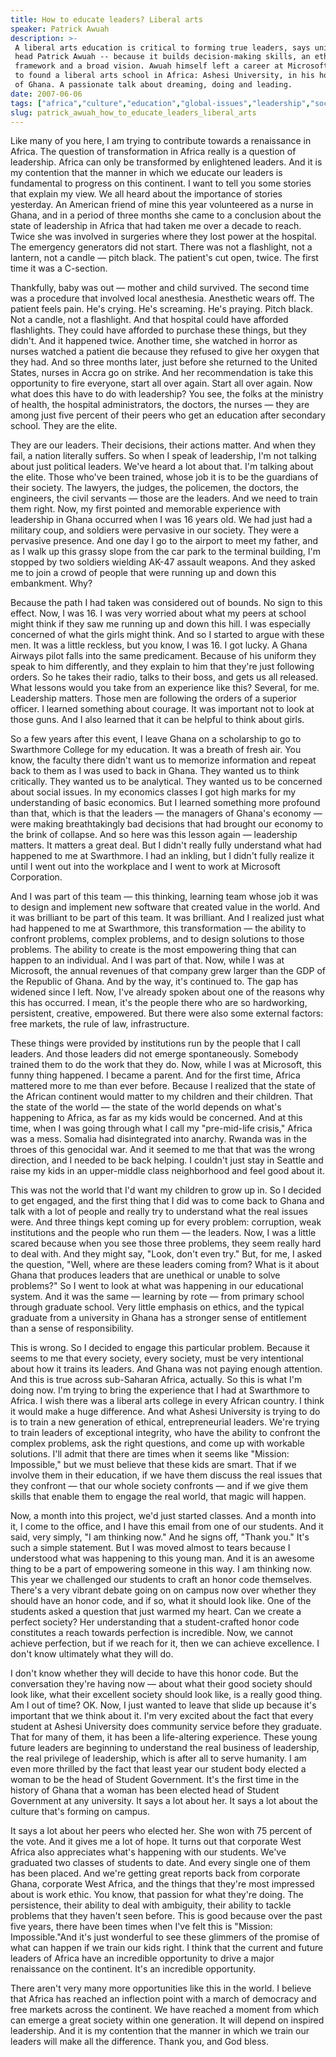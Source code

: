 ```yaml
---
title: How to educate leaders? Liberal arts
speaker: Patrick Awuah
description: >-
 A liberal arts education is critical to forming true leaders, says university
 head Patrick Awuah -- because it builds decision-making skills, an ethical
 framework and a broad vision. Awuah himself left a career at Microsoft in the US
 to found a liberal arts school in Africa: Ashesi University, in his home nation
 of Ghana. A passionate talk about dreaming, doing and leading.
date: 2007-06-06
tags: ["africa","culture","education","global-issues","leadership","social-change"]
slug: patrick_awuah_how_to_educate_leaders_liberal_arts
---
```


Like many of you here, I am trying to contribute towards a renaissance in Africa. The
question of transformation in Africa really is a question of leadership. Africa can only
be transformed by enlightened leaders. And it is my contention that the manner in which we
educate our leaders is fundamental to progress on this continent. I want to tell you some
stories that explain my view. We all heard about the importance of stories yesterday. An
American friend of mine this year volunteered as a nurse in Ghana, and in a period of
three months she came to a conclusion about the state of leadership in Africa that had
taken me over a decade to reach. Twice she was involved in surgeries where they lost power
at the hospital. The emergency generators did not start. There was not a flashlight, not a
lantern, not a candle — pitch black. The patient's cut open, twice. The first time it was
a C-section.

Thankfully, baby was out — mother and child survived. The second time was a procedure that
involved local anesthesia. Anesthetic wears off. The patient feels pain. He's crying. He's
screaming. He's praying. Pitch black. Not a candle, not a flashlight. And that hospital
could have afforded flashlights. They could have afforded to purchase these things, but
they didn't. And it happened twice. Another time, she watched in horror as nurses watched
a patient die because they refused to give her oxygen that they had. And so three months
later, just before she returned to the United States, nurses in Accra go on strike. And
her recommendation is take this opportunity to fire everyone, start all over again. Start
all over again. Now what does this have to do with leadership? You see, the folks at the
ministry of health, the hospital administrators, the doctors, the nurses — they are among
just five percent of their peers who get an education after secondary school. They are the
elite.

They are our leaders. Their decisions, their actions matter. And when they fail, a nation
literally suffers. So when I speak of leadership, I'm not talking about just political
leaders. We've heard a lot about that. I'm talking about the elite. Those who've been
trained, whose job it is to be the guardians of their society. The lawyers, the judges,
the policemen, the doctors, the engineers, the civil servants — those are the leaders. And
we need to train them right. Now, my first pointed and memorable experience with leadership
in Ghana occurred when I was 16 years old. We had just had a military coup, and soldiers
were pervasive in our society. They were a pervasive presence. And one day I go to the
airport to meet my father, and as I walk up this grassy slope from the car park to the
terminal building, I'm stopped by two soldiers wielding AK-47 assault weapons. And they
asked me to join a crowd of people that were running up and down this embankment.
Why?

Because the path I had taken was considered out of bounds. No sign to this effect. Now, I
was 16. I was very worried about what my peers at school might think if they saw me
running up and down this hill. I was especially concerned of what the girls might think.
And so I started to argue with these men. It was a little reckless, but you know, I was
16. I got lucky. A Ghana Airways pilot falls into the same predicament. Because of his
uniform they speak to him differently, and they explain to him that they're just following
orders. So he takes their radio, talks to their boss, and gets us all released. What
lessons would you take from an experience like this? Several, for me. Leadership matters.
Those men are following the orders of a superior officer. I learned something about
courage. It was important not to look at those guns. And I also learned that it can be
helpful to think about girls.

So a few years after this event, I leave Ghana on a scholarship to go to Swarthmore
College for my education. It was a breath of fresh air. You know, the faculty there didn't
want us to memorize information and repeat back to them as I was used to back in Ghana.
They wanted us to think critically. They wanted us to be analytical. They wanted us to be
concerned about social issues. In my economics classes I got high marks for my
understanding of basic economics. But I learned something more profound than that, which
is that the leaders — the managers of Ghana's economy — were making breathtakingly bad
decisions that had brought our economy to the brink of collapse. And so here was this
lesson again — leadership matters. It matters a great deal. But I didn't really fully
understand what had happened to me at Swarthmore. I had an inkling, but I didn't fully
realize it until I went out into the workplace and I went to work at Microsoft
Corporation.

And I was part of this team — this thinking, learning team whose job it was to design and
implement new software that created value in the world. And it was brilliant to be part of
this team. It was brilliant. And I realized just what had happened to me at Swarthmore,
this transformation — the ability to confront problems, complex problems, and to design
solutions to those problems. The ability to create is the most empowering thing that can
happen to an individual. And I was part of that. Now, while I was at Microsoft, the annual
revenues of that company grew larger than the GDP of the Republic of Ghana. And by the
way, it's continued to. The gap has widened since I left. Now, I've already spoken about
one of the reasons why this has occurred. I mean, it's the people there who are so
hardworking, persistent, creative, empowered. But there were also some external factors:
free markets, the rule of law, infrastructure.

These things were provided by institutions run by the people that I call leaders. And
those leaders did not emerge spontaneously. Somebody trained them to do the work that they
do. Now, while I was at Microsoft, this funny thing happened. I became a parent. And for
the first time, Africa mattered more to me than ever before. Because I realized that the
state of the African continent would matter to my children and their children. That the
state of the world — the state of the world depends on what's happening to Africa, as far
as my kids would be concerned. And at this time, when I was going through what I call my
"pre-mid-life crisis," Africa was a mess. Somalia had disintegrated into anarchy. Rwanda
was in the throes of this genocidal war. And it seemed to me that that was the wrong
direction, and I needed to be back helping. I couldn't just stay in Seattle and raise my
kids in an upper-middle class neighborhood and feel good about it.

This was not the world that I'd want my children to grow up in. So I decided to get
engaged, and the first thing that I did was to come back to Ghana and talk with a lot of
people and really try to understand what the real issues were. And three things kept
coming up for every problem: corruption, weak institutions and the people who run them —
the leaders. Now, I was a little scared because when you see those three problems, they
seem really hard to deal with. And they might say, "Look, don't even try." But, for me, I
asked the question, "Well, where are these leaders coming from? What is it about Ghana
that produces leaders that are unethical or unable to solve problems?" So I went to look
at what was happening in our educational system. And it was the same — learning by rote —
from primary school through graduate school. Very little emphasis on ethics, and the
typical graduate from a university in Ghana has a stronger sense of entitlement than a
sense of responsibility.

This is wrong. So I decided to engage this particular problem. Because it seems to me that
every society, every society, must be very intentional about how it trains its leaders.
And Ghana was not paying enough attention. And this is true across sub-Saharan Africa,
actually. So this is what I'm doing now. I'm trying to bring the experience that I had at
Swarthmore to Africa. I wish there was a liberal arts college in every African country. I
think it would make a huge difference. And what Ashesi University is trying to do is to
train a new generation of ethical, entrepreneurial leaders. We're trying to train leaders
of exceptional integrity, who have the ability to confront the complex problems, ask the
right questions, and come up with workable solutions. I'll admit that there are times when
it seems like "Mission: Impossible," but we must believe that these kids are smart. That
if we involve them in their education, if we have them discuss the real issues that they
confront — that our whole society confronts — and if we give them skills that enable them
to engage the real world, that magic will happen.

Now, a month into this project, we'd just started classes. And a month into it, I come to
the office, and I have this email from one of our students. And it said, very simply, "I
am thinking now." And he signs off, "Thank you." It's such a simple statement. But I was
moved almost to tears because I understood what was happening to this young man. And it is
an awesome thing to be a part of empowering someone in this way. I am thinking now. This
year we challenged our students to craft an honor code themselves. There's a very vibrant
debate going on on campus now over whether they should have an honor code, and if so, what
it should look like. One of the students asked a question that just warmed my heart. Can
we create a perfect society? Her understanding that a student-crafted honor code
constitutes a reach towards perfection is incredible. Now, we cannot achieve perfection,
but if we reach for it, then we can achieve excellence. I don't know ultimately what they
will do.

I don't know whether they will decide to have this honor code. But the conversation
they're having now — about what their good society should look like, what their excellent
society should look like, is a really good thing. Am I out of time? OK. Now, I just wanted
to leave that slide up because it's important that we think about it. I'm very excited
about the fact that every student at Ashesi University does community service before they
graduate. That for many of them, it has been a life-altering experience. These young
future leaders are beginning to understand the real business of leadership, the real
privilege of leadership, which is after all to serve humanity. I am even more thrilled by
the fact that least year our student body elected a woman to be the head of Student
Government. It's the first time in the history of Ghana that a woman has been elected head
of Student Government at any university. It says a lot about her. It says a lot about the
culture that's forming on campus.

It says a lot about her peers who elected her. She won with 75 percent of the vote. And it
gives me a lot of hope. It turns out that corporate West Africa also appreciates what's
happening with our students. We've graduated two classes of students to date. And every
single one of them has been placed. And we're getting great reports back from corporate
Ghana, corporate West Africa, and the things that they're most impressed about is work
ethic. You know, that passion for what they're doing. The persistence, their ability to
deal with ambiguity, their ability to tackle problems that they haven't seen before. This
is good because over the past five years, there have been times when I've felt this is
"Mission: Impossible."And it's just wonderful to see these glimmers of the promise of what
can happen if we train our kids right. I think that the current and future leaders of
Africa have an incredible opportunity to drive a major renaissance on the continent. It's
an incredible opportunity.

There aren't very many more opportunities like this in the world. I believe that Africa
has reached an inflection point with a march of democracy and free markets across the
continent. We have reached a moment from which can emerge a great society within one
generation. It will depend on inspired leadership. And it is my contention that the manner
in which we train our leaders will make all the difference. Thank you, and God
bless.

<!--
ad_duration=3.33
event="TEDGlobal 2007"
external_start_time=0
has_talk_citation=0
intro_duration=11.82
is_subtitle_required="False"
is_talk_featured="True"
language="en"
language_swap="False"
native_language="en"
number_of_related_talks=6
number_of_speakers=1
number_of_subtitled_videos=27
number_of_tags=6
number_of_talk_download_languages=27
number_of_talk_more_resources=0
number_of_talk_recommendations=1
number_of_talks_take_actions=1
post_ad_duration=0.83
published_timestamp="2007-08-03 08:29:00"
recording_date="2007-06-06"
speaker_description="University founder"
speaker_is_published=1
speaker_name="Patrick Awuah"
talk_more_resources=[]
talk_name="How to educate leaders? Liberal arts"
talk_recommendations_blurb="The educator shares articles and videos about the future of liberal arts universities in Africa."
talks_tags=["africa","culture","education","global-issues","leadership","social-change"]
url_audio="https://download.ted.com/talks/PatrickAwuah_2007G.mp3?apikey=acme-roadrunner"
url_photo_speaker="https://pe.tedcdn.com/images/ted/14196_254x191.jpg"
url_photo_talk="https://pe.tedcdn.com/images/ted/14194_480x360.jpg"
url_webpage="https://www.ted.com/talks/patrick_awuah_how_to_educate_leaders_liberal_arts"
video_type_name="TED Stage Talk"
-->